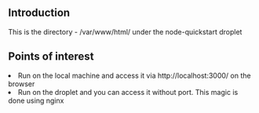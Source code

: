 <h2>Introduction</h2>
This is the directory - /var/www/html/ under the node-quickstart droplet

<h2>Points of interest</h2>
<li>Run on the local machine and access it via http://localhost:3000/ on the browser</li>
<li>Run on the droplet and you can access it without port. This magic is done using nginx 